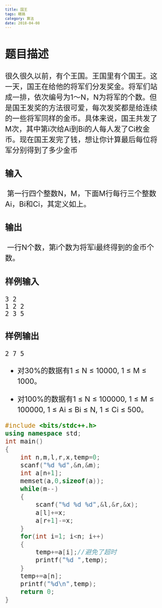 ```yaml
---
title: 国王
tags: 瞎搞
category: 算法
date: 2018-04-08
---
```


<font size=5> 

##  题目描述

​      很久很久以前，有个王国。王国里有个国王。这一天，国王在给他的将军们分发奖金。将军们站成一排，依次编号为1～N，N为将军的个数。但是国王发奖的方法很可爱，每次发奖都是给连续的一些将军同样的金币。具体来说，国王共发了M次，其中第i次给Ai到Bi的人每人发了Ci枚金币。现在国王发完了钱，想让你计算最后每位将军分别得到了多少金币

### 输入

​     第一行四个整数N，M，下面M行每行三个整数Ai，Bi和Ci，其定义如上。

### 输出

​      一行N个数，第i个数为将军i最终得到的金币个数。

### 样例输入

```
3 2
1 2 2
2 3 5
```

### 样例输出

```
2 7 5
```

- 对30%的数据有1 ≤ N ≤ 10000, 1 ≤ M ≤ 1000。

- 对100%的数据有1 ≤ N ≤ 100000, 1 ≤ M ≤ 100000, 1 ≤ Ai ≤ Bi ≤ N, 1 ≤ Ci ≤ 500。

```c++
#include <bits/stdc++.h>
using namespace std;
int main()
{
    int n,m,l,r,x,temp=0;
    scanf("%d %d",&n,&m);
    int a[n+1];
    memset(a,0,sizeof(a));
    while(m--)
    {
        scanf("%d %d %d",&l,&r,&x);
        a[l]+=x;
        a[r+1]-=x;
    }
    for(int i=1; i<n; i++)
    {
        temp+=a[i];//避免了超时
        printf("%d ",temp);
    }
    temp+=a[n];
    printf("%d\n",temp);
    return 0;
}
```



